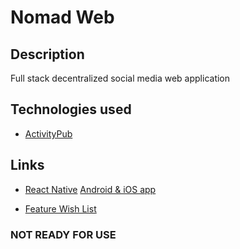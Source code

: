 # Nomad Web

## Description

Full stack decentralized social media web application

## Technologies used

- [ActivityPub](https://activitypub.rocks)

## Links

- [React Native](https://reactnative.dev) [Android & iOS app](https://github.com/agent-indigo/nomad-mobile)

- [Feature Wish List](https://docs.google.com/document/d/1eLQLFiVU260oE8HXZtWOdHkVsPVCucJpbubc1-u_Q7E/edit?usp=drive_link)

### NOT READY FOR USE
